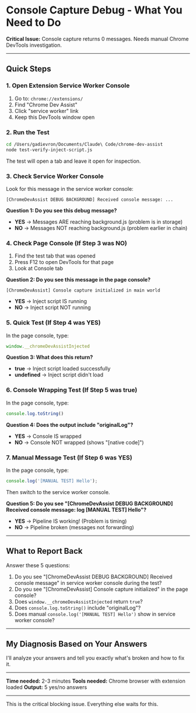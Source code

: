# Console Capture Debug - What You Need to Do

**Critical Issue:** Console capture returns 0 messages. Needs manual Chrome DevTools investigation.

---

## Quick Steps

### 1. Open Extension Service Worker Console

1. Go to: `chrome://extensions/`
2. Find "Chrome Dev Assist"
3. Click "service worker" link
4. Keep this DevTools window open

### 2. Run the Test

```bash
cd /Users/gadievron/Documents/Claude\ Code/chrome-dev-assist
node test-verify-inject-script.js
```

The test will open a tab and leave it open for inspection.

### 3. Check Service Worker Console

Look for this message in the service worker console:
```
[ChromeDevAssist DEBUG BACKGROUND] Received console message: ...
```

**Question 1: Do you see this debug message?**
- **YES** → Messages ARE reaching background.js (problem is in storage)
- **NO** → Messages NOT reaching background.js (problem earlier in chain)

### 4. Check Page Console (If Step 3 was NO)

1. Find the test tab that was opened
2. Press F12 to open DevTools for that page
3. Look at Console tab

**Question 2: Do you see this message in the page console?**
```
[ChromeDevAssist] Console capture initialized in main world
```

- **YES** → Inject script IS running
- **NO** → Inject script NOT running

### 5. Quick Test (If Step 4 was YES)

In the page console, type:
```javascript
window.__chromeDevAssistInjected
```

**Question 3: What does this return?**
- **true** → Inject script loaded successfully
- **undefined** → Inject script didn't load

### 6. Console Wrapping Test (If Step 5 was true)

In the page console, type:
```javascript
console.log.toString()
```

**Question 4: Does the output include "originalLog"?**
- **YES** → Console IS wrapped
- **NO** → Console NOT wrapped (shows "[native code]")

### 7. Manual Message Test (If Step 6 was YES)

In the page console, type:
```javascript
console.log('[MANUAL TEST] Hello');
```

Then switch to the service worker console.

**Question 5: Do you see "[ChromeDevAssist DEBUG BACKGROUND] Received console message: log [MANUAL TEST] Hello"?**
- **YES** → Pipeline IS working! (Problem is timing)
- **NO** → Pipeline broken (messages not forwarding)

---

## What to Report Back

Answer these 5 questions:

1. Do you see "[ChromeDevAssist DEBUG BACKGROUND] Received console message" in service worker console during the test?
2. Do you see "[ChromeDevAssist] Console capture initialized" in the page console?
3. Does `window.__chromeDevAssistInjected` return `true`?
4. Does `console.log.toString()` include "originalLog"?
5. Does manual `console.log('[MANUAL TEST] Hello')` show in service worker console?

---

## My Diagnosis Based on Your Answers

I'll analyze your answers and tell you exactly what's broken and how to fix it.

---

**Time needed:** 2-3 minutes
**Tools needed:** Chrome browser with extension loaded
**Output:** 5 yes/no answers

---

This is the critical blocking issue. Everything else waits for this.
